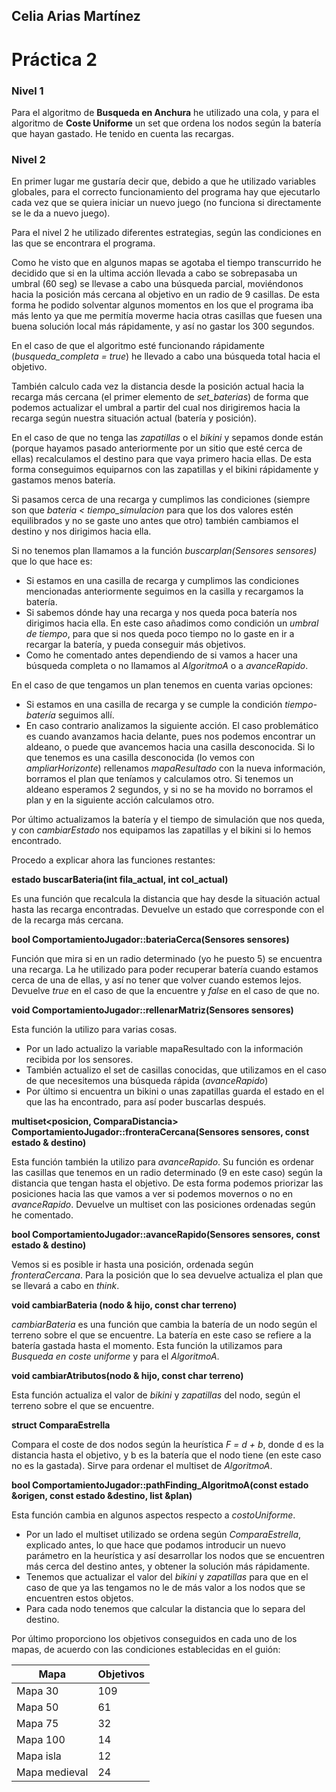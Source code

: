 ## Celia Arias Martínez

# Práctica 2

### **Nivel 1**

Para el algoritmo de **Busqueda en Anchura** he utilizado una cola, y para el algoritmo de **Coste Uniforme** un set que ordena los nodos según la batería que hayan gastado. He tenido en cuenta las recargas.

### **Nivel 2**

En primer lugar me gustaría decir que, debido a que he utilizado variables globales, para el correcto funcionamiento del programa hay que ejecutarlo cada vez que se quiera iniciar un nuevo juego (no funciona si directamente se le da a nuevo juego). 


Para el nivel 2 he utilizado diferentes estrategias, según las condiciones en las que se encontrara el programa. 

Como he visto que en algunos mapas se agotaba el tiempo transcurrido he decidido que si en la ultima acción llevada a cabo se sobrepasaba un umbral (60 seg) se llevase a cabo una búsqueda parcial, moviéndonos hacia la posición más cercana al objetivo en un radio de 9 casillas. De esta forma he podido solventar algunos momentos en los que el programa iba más lento ya que me permitía moverme hacia otras casillas que fuesen una buena solución local más rápidamente, y así no gastar los 300 segundos. 

En el caso de que el algoritmo esté funcionando rápidamente (*busqueda_completa = true*) he llevado a cabo una búsqueda total hacia el objetivo.

También calculo cada vez la distancia desde la posición actual hacia la recarga más cercana (el primer elemento de *set_baterias*) de forma que podemos actualizar el umbral a partir del cual nos dirigiremos hacia la recarga según nuestra situación actual (batería y posición).

En el caso de que no tenga las *zapatillas* o el *bikini* y sepamos donde están (porque hayamos pasado anteriormente por un sitio que esté cerca de ellas) recalculamos el destino para que vaya primero hacia ellas. De esta forma conseguimos equiparnos con las zapatillas y el bikini rápidamente y gastamos menos batería. 

Si pasamos cerca de una recarga y cumplimos las condiciones (siempre son que *bateria < tiempo_simulacion* para que los dos valores estén equilibrados y no se gaste uno antes que otro) también cambiamos el destino y nos dirigimos hacia ella.


Si no tenemos plan llamamos a la función *buscarplan(Sensores sensores)* que lo que hace es:
* Si estamos en una casilla de recarga y cumplimos las condiciones mencionadas anteriormente seguimos en la casilla y recargamos la batería.
* Si sabemos dónde hay una recarga y nos queda poca batería nos dirigimos hacia ella. En este caso añadimos como condición un *umbral de tiempo*, para que si nos queda poco tiempo no lo gaste en ir a recargar la batería, y pueda conseguir más objetivos.
* Como he comentado antes dependiendo de si vamos a hacer una búsqueda completa o no llamamos al *AlgoritmoA* o a *avanceRapido*.

En el caso de que tengamos un plan tenemos en cuenta varias opciones:
* Si estamos en una casilla de recarga y se cumple la condición *tiempo-batería* seguimos allí.
* En caso contrario analizamos la siguiente acción. El caso problemático es cuando avanzamos hacia delante, pues nos podemos encontrar un aldeano, o puede que avancemos hacia una casilla desconocida. Si lo que tenemos es una casilla desconocida (lo vemos con *ampliarHorizonte*) rellenamos *mapaResultado* con la nueva información, borramos el plan que teníamos y calculamos otro. Si tenemos un aldeano esperamos 2 segundos, y si no se ha movido no borramos el plan y en la siguiente acción calculamos otro.

Por último actualizamos la batería y el tiempo de simulación que nos queda, y con *cambiarEstado* nos equipamos las zapatillas y el bikini si lo hemos encontrado.


Procedo a explicar ahora las funciones restantes:

**estado buscarBateria(int fila_actual, int col_actual)**

Es una función que recalcula la distancia que hay desde la situación actual hasta las recarga encontradas. Devuelve un estado que corresponde con el de la recarga más cercana.

**bool ComportamientoJugador::bateriaCerca(Sensores sensores)**

Función que mira si en un radio determinado (yo he puesto 5) se encuentra una recarga. La he utilizado para poder recuperar batería cuando estamos cerca de una de ellas, y así no tener que volver cuando estemos lejos. Devuelve *true* en el caso de que la encuentre y *false* en el caso de que no.

**void ComportamientoJugador::rellenarMatriz(Sensores sensores)**

Esta función la utilizo para varias cosas.
* Por un lado actualizo la variable mapaResultado con la información recibida por los sensores.
* También actualizo el set de casillas conocidas, que utilizamos en el caso de que necesitemos una búsqueda rápida (*avanceRapido*)
* Por último si encuentra un bikini o unas zapatillas guarda el estado en el que las ha encontrado, para así poder buscarlas después.

**multiset<posicion, ComparaDistancia> ComportamientoJugador::fronteraCercana(Sensores sensores, const estado & destino)**

Esta función también la utilizo para *avanceRapido*. Su función es ordenar las casillas que tenemos en un radio determinado (9 en este caso) según la distancia que tengan hasta el objetivo. De esta forma podemos priorizar las posiciones hacia las que vamos a ver si podemos movernos o no en *avanceRapido*. Devuelve un multiset con las posiciones ordenadas según he comentado.

**bool ComportamientoJugador::avanceRapido(Sensores sensores, const estado & destino)**

Vemos si es posible ir hasta una posición, ordenada según *fronteraCercana*. Para la posición que lo sea devuelve actualiza el plan que se llevará a cabo en *think*.

**void cambiarBateria (nodo & hijo, const char terreno)**

*cambiarBateria* es una función que cambia la batería de un nodo según el terreno sobre el que se encuentre. La batería en este caso se refiere a la batería gastada hasta el momento. Esta función la utilizamos para *Busqueda en coste uniforme* y para el *AlgoritmoA*.


**void cambiarAtributos(nodo & hijo, const char terreno)**

Esta función actualiza el valor de *bikini* y *zapatillas* del nodo, según el terreno sobre el que se encuentre.


**struct ComparaEstrella**

Compara el coste de dos nodos según la heurística *F = d +  b*, donde d es la distancia hasta el objetivo, y b es la batería que el nodo tiene (en este caso no es la gastada). Sirve para ordenar el multiset de *AlgoritmoA*.

**bool ComportamientoJugador::pathFinding_AlgoritmoA(const estado &origen, const estado &destino, list<Action> &plan)**

Esta función cambia en algunos aspectos respecto a *costoUniforme*.
* Por un lado el multiset utilizado se ordena según *ComparaEstrella*, explicado antes, lo que hace que podamos introducir un nuevo parámetro en la heurística y así desarrollar los nodos que se encuentren más cerca del destino antes, y obtener la solución más rápidamente.
* Tenemos que actualizar el valor del *bikini* y *zapatillas* para que en el caso de que ya las tengamos no le de más valor a los nodos que se encuentren estos objetos.
* Para cada nodo tenemos que calcular la distancia que lo separa del destino.



Por último proporciono los objetivos conseguidos en cada uno de los mapas, de acuerdo con las condiciones establecidas en el guión:

| Mapa | Objetivos |
| -- | -- |
| Mapa 30 | 109 |
| Mapa 50 | 61 |
| Mapa 75 | 32 |
| Mapa 100 | 14 |
| Mapa isla | 12 |
| Mapa medieval | 24 |

